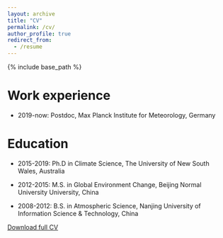 ```yaml
---
layout: archive
title: "CV"
permalink: /cv/
author_profile: true
redirect_from:
  - /resume
---
```


{% include base_path %}

Work experience
======
* 2019-now: Postdoc, Max Planck Institute for Meteorology, Germany

Education
======
* 2015-2019: Ph.D in Climate Science, The University of New South Wales, Australia

* 2012-2015: M.S. in Global Environment Change, Beijing Normal University University, China

* 2008-2012: B.S. in Atmospheric Science, Nanjing University of Information Science & Technology, China

[Download full CV](https://jiaweibao.github.io/_pages/BAO_JIAWEI_20230510.pdf)

